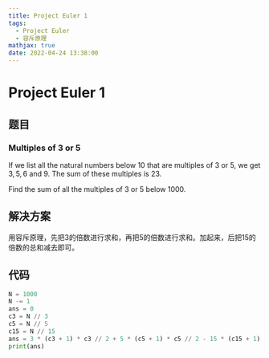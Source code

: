 ```yaml
---
title: Project Euler 1
tags:
  - Project Euler
  - 容斥原理
mathjax: true
date: 2022-04-24 13:38:00
---
```


<escape><!-- more --></escape>

# Project Euler 1
## 题目
### Multiples of 3 or 5


If we list all the natural numbers below $10$ that are multiples of $3$ or $5$, we get $3, 5, 6$ and $9$. The sum of these multiples is $23$.

Find the sum of all the multiples of $3$ or $5$ below $1000$.

## 解决方案

用容斥原理，先把3的倍数进行求和，再把5的倍数进行求和。加起来，后把15的倍数的总和减去即可。

## 代码

```Python
N = 1000
N -= 1
ans = 0
c3 = N // 3
c5 = N // 5
c15 = N // 15
ans = 3 * (c3 + 1) * c3 // 2 + 5 * (c5 + 1) * c5 // 2 - 15 * (c15 + 1) * c15 // 2
print(ans)
```